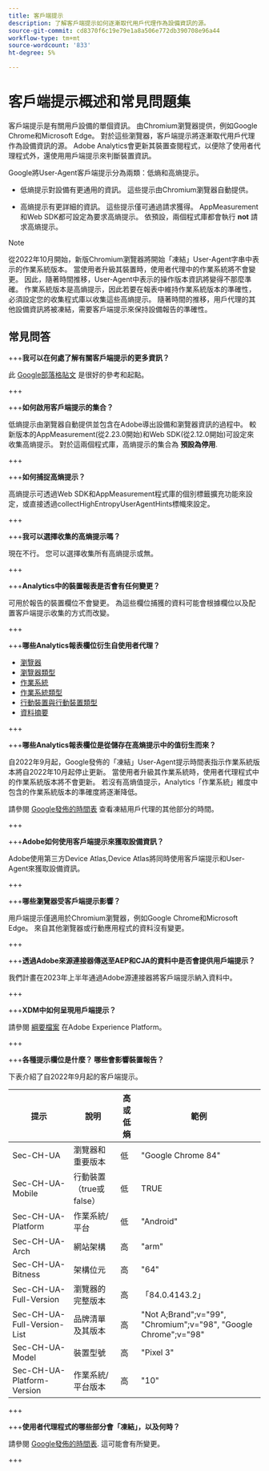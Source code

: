 ```yaml
---
title: 客戶端提示
description: 了解客戶端提示如何逐漸取代用戶代理作為設備資訊的源。
source-git-commit: cd8370f6c19e79e1a8a506e772db390708e96a44
workflow-type: tm+mt
source-wordcount: '833'
ht-degree: 5%

---
```



# 客戶端提示概述和常見問題集

客戶端提示是有關用戶設備的單個資訊。 由Chromium瀏覽器提供，例如Google Chrome和Microsoft Edge。 對於這些瀏覽器，客戶端提示將逐漸取代用戶代理作為設備資訊的源。 Adobe Analytics會更新其裝置查閱程式，以便除了使用者代理程式外，還使用用戶端提示來判斷裝置資訊。

Google將User-Agent客戶端提示分為兩類：低熵和高熵提示。

* 低熵提示對設備有更通用的資訊。 這些提示由Chromium瀏覽器自動提供。

* 高熵提示有更詳細的資訊。 這些提示僅可通過請求獲得。 AppMeasurement和Web SDK都可設定為要求高熵提示。 依預設，兩個程式庫都會執行 **not** 請求高熵提示。

>[!NOTE]
>
>從2022年10月開始，新版Chromium瀏覽器將開始「凍結」User-Agent字串中表示的作業系統版本。 當使用者升級其裝置時，使用者代理中的作業系統將不會變更。 因此，隨著時間推移，User-Agent中表示的操作版本資訊將變得不那麼準確。 作業系統版本是高熵提示，因此若要在報表中維持作業系統版本的準確性，必須設定您的收集程式庫以收集這些高熵提示。 隨著時間的推移，用戶代理的其他設備資訊將被凍結，需要客戶端提示來保持設備報告的準確性。

## 常見問答

+++**我可以在何處了解有關客戶端提示的更多資訊？**

此 [Google部落格貼文](https://web.dev/user-agent-client-hints/) 是很好的參考和起點。

+++

+++**如何啟用客戶端提示的集合？**

低熵提示由瀏覽器自動提供並包含在Adobe導出設備和瀏覽器資訊的過程中。 較新版本的AppMeasurement(從2.23.0開始)和Web SDK(從2.12.0開始)可設定來收集高熵提示。 對於這兩個程式庫，高熵提示的集合為 **預設為停用**.

+++

+++**如何捕捉高熵提示？**

高熵提示可透過Web SDK和AppMeasurement程式庫的個別標籤擴充功能來設定，或直接透過collectHighEntropyUserAgentHints標幟來設定。

+++

+++**我可以選擇收集的高熵提示嗎？**

現在不行。 您可以選擇收集所有高熵提示或無。

+++

+++**Analytics中的裝置報表是否會有任何變更？**

可用於報告的裝置欄位不會變更。 為這些欄位捕獲的資料可能會根據欄位以及配置客戶端提示收集的方式而改變。

+++

+++**哪些Analytics報表欄位衍生自使用者代理？**

* [瀏覽器](https://experienceleague.adobe.com/docs/analytics/components/dimensions/browser.html?lang=en)
* [瀏覽器類型](https://experienceleague.adobe.com/docs/analytics/components/dimensions/browser-type.html?lang=en)
* [作業系統 ](https://experienceleague.adobe.com/docs/analytics/components/dimensions/operating-systems.html?lang=en)
* [作業系統類型](https://experienceleague.adobe.com/docs/analytics/components/dimensions/operating-system-types.html?lang=en)
* [行動裝置與行動裝置類型](https://experienceleague.adobe.com/docs/analytics/components/dimensions/mobile-dimensions.html?lang=en)
* [資料摘要](https://experienceleague.adobe.com/docs/analytics/export/analytics-data-feed/data-feed-contents/datafeeds-reference.html?lang=zh-Hant)

+++

+++**哪些Analytics報表欄位是從儲存在高熵提示中的值衍生而來？**

自2022年9月起，Google發佈的「凍結」User-Agent提示時間表指示作業系統版本將自2022年10月起停止更新。 當使用者升級其作業系統時，使用者代理程式中的作業系統版本將不會更新。 若沒有高熵值提示，Analytics「作業系統」維度中包含的作業系統版本的準確度將逐漸降低。

請參閱 [Google發佈的時間表](https://blog.chromium.org/2021/09/user-agent-reduction-origin-trial-and-dates.html) 查看凍結用戶代理的其他部分的時間。

+++

+++**Adobe如何使用客戶端提示來獲取設備資訊？**

Adobe使用第三方Device Atlas,Device Atlas將同時使用客戶端提示和User-Agent來獲取設備資訊。

+++

+++**哪些瀏覽器受客戶端提示影響？**

用戶端提示僅適用於Chromium瀏覽器，例如Google Chrome和Microsoft Edge。 來自其他瀏覽器或行動應用程式的資料沒有變更。

+++

+++**透過Adobe來源連接器傳送至AEP和CJA的資料中是否會提供用戶端提示？**

我們計畫在2023年上半年通過Adobe源連接器將客戶端提示納入資料中。

+++

+++**XDM中如何呈現用戶端提示？**

請參閱 [綱要檔案](https://github.com/adobe/xdm/blob/master/components/datatypes/browserdetails.schema.json#L121) 在Adobe Experience Platform。

+++

+++**各種提示欄位是什麼？ 哪些會影響裝置報告？**

下表介紹了自2022年9月起的客戶端提示。

| 提示 | 說明 | 高或低熵 | 範例 |
| --- | --- | --- | --- | 
| Sec-CH-UA | 瀏覽器和重要版本 | 低 | &quot;Google Chrome 84&quot; |
| Sec-CH-UA-Mobile | 行動裝置（true或false） | 低 | TRUE |
| Sec-CH-UA-Platform | 作業系統/平台 | 低 | &quot;Android&quot; |
| Sec-CH-UA-Arch | 網站架構 | 高 | &quot;arm&quot; |
| Sec-CH-UA-Bitness | 架構位元 | 高 | &quot;64&quot; |
| Sec-CH-UA-Full-Version | 瀏覽器的完整版本 | 高 | 「84.0.4143.2」 |
| Sec-CH-UA-Full-Version-List | 品牌清單及其版本 | 高 | &quot;Not A;Brand&quot;;v=&quot;99&quot;, &quot;Chromium&quot;;v=&quot;98&quot;, &quot;Google Chrome&quot;;v=&quot;98&quot; |
| Sec-CH-UA-Model | 裝置型號 | 高 | &quot;Pixel 3&quot; |
| Sec-CH-UA-Platform-Version | 作業系統/平台版本 | 高 | &quot;10&quot; |

+++



+++**使用者代理程式的哪些部分會「凍結」，以及何時？**

請參閱 [Google發佈的時間表](https://blog.chromium.org/2021/09/user-agent-reduction-origin-trial-and-dates.html). 這可能會有所變更。

+++
